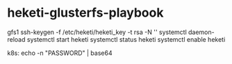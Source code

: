 # heketi-glusterfs-playbook


gfs1
  ssh-keygen -f /etc/heketi/heketi_key -t rsa -N ''
  systemctl daemon-reload
  systemctl start heketi
  systemctl status heketi
  systemctl enable heketi
  
  
  
  
  k8s:
    echo -n "PASSWORD" | base64
    
    
